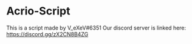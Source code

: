 # Acrio-Script
This is a script made by V_eXeV#6351
Our discord server is linked here: https://discord.gg/zX2CN8B4ZG
